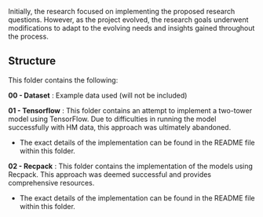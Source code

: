 
Initially, the research focused on implementing the proposed research questions. However, as the project evolved, the research goals underwent modifications to adapt to the evolving needs and insights gained throughout the process.

## Structure

This folder contains the following:

**00 - Dataset** : Example data used (will not be included)
 
**01 - Tensorflow**  :  This folder contains an attempt to implement a two-tower model using TensorFlow. Due to difficulties in running the model successfully with HM data, this approach was ultimately abandoned.
- The exact details of the implementation can be found in the README file within this folder.
    
**02 - Recpack** : This folder contains the implementation of the models using Recpack. This approach was deemed successful and provides comprehensive resources.
    
- The exact details of the implementation can be found in the README file within this folder.
